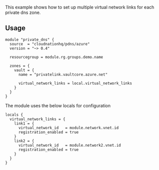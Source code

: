 This example shows how to set up multiple virtual network links for each private dns zone.

## Usage

```hcl
module "private_dns" {
  source  = "cloudnationhq/pdns/azure"
  version = "~> 0.4"

  resourcegroup = module.rg.groups.demo.name

  zones = {
    vault = {
      name = "privatelink.vaultcore.azure.net"

      virtual_network_links = local.virtual_network_links
    }
  }
}
```

The module uses the below locals for configuration

```hcl
locals {
  virtual_network_links = {
    link1 = {
      virtual_network_id   = module.network.vnet.id
      registration_enabled = true
    }
    link2 = {
      virtual_network_id   = module.network2.vnet.id
      registration_enabled = true
    }
  }
}
```

